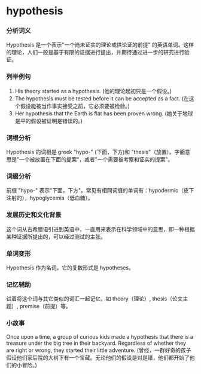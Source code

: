 # hypothesis

### 分析词义

  

Hypothesis 是一个表示"一个尚未证实的理论或供论证的前提" 的英语单词。这样的理论，人们一般是基于有限的证据进行提出，并期待通过进一步的研究进行验证。

  

### 列举例句

  

1.  His theory started as a hypothesis. (他的理论起初只是一个假设。)
2.  The hypothesis must be tested before it can be accepted as a fact. (在这个假设能被当作事实接受之前，它必须要被检验。)
3.  Her hypothesis that the Earth is flat has been proven wrong. (她关于地球是平的假设被证明是错误的。)

  

### 词根分析

  

Hypothesis 的词根是 greek "hypo-" (下面，下方)和 "thesis"（放置）。字面意思是"一个被放置在下面的提案"，或者"一个需要被考察和证实的提案"。

  

### 词缀分析

  

前缀 "hypo-" 表示"下面，下方"。常见有相同词缀的单词有：hypodermic（皮下注射的），hypoglycemia（低血糖）。

  

### 发展历史和文化背景

  

这个词从古希腊语引进到英语中，一直用来表示在科学领域中的意思，即一种根据某种证据所提出的，可以经过测试的主张。

  

### 单词变形

  

Hypothesis 作为名词，它的复数形式是 hypotheses。

  

### 记忆辅助

  

试着将这个词与其它类似的词汇一起记忆，如 theory（理论）, thesis（论文主题）, premise（前提）等。

  

### 小故事

  

Once upon a time, a group of curious kids made a hypothesis that there is a treasure under the big tree in their backyard. Regardless of whether they are right or wrong, they started their little adventure. (曾经，一群好奇的孩子假设他们家后院的大树下有一个宝藏。无论他们的假设是对是错，他们都开始了他们的小冒险。)
